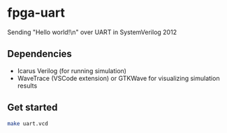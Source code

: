 # fpga-uart
Sending "Hello world!\n" over UART in SystemVerilog 2012

## Dependencies
- Icarus Verilog (for running simulation)
- WaveTrace (VSCode extension) or GTKWave for visualizing simulation results

## Get started
```sh
make uart.vcd
```
